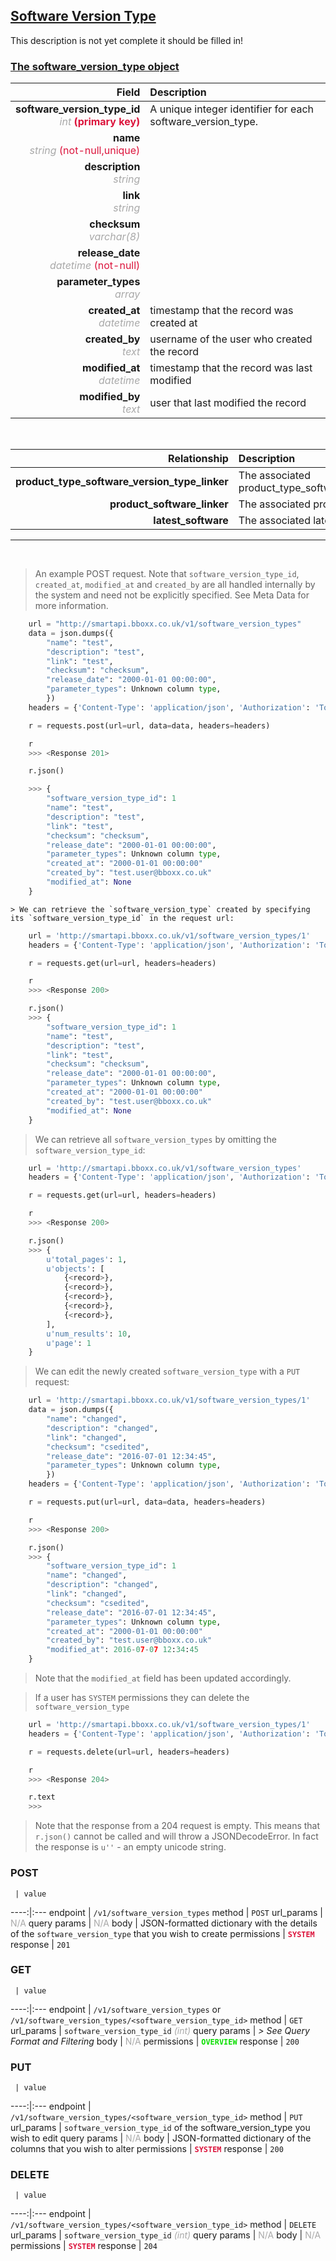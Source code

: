 ## <u>Software Version Type</u>
This description is not yet complete it should be filled in!


### <u>The software_version_type object</u>

Field | Description
------:|:------------
__software_version_type_id__ <br><font color="DarkGray">_int_</font> <font color="Crimson">__(primary key)__</font> | A unique integer identifier for each software_version_type.
__name__ <br><font color="DarkGray">_string_</font> <font color="Crimson">(not-null,unique)</font> | 
__description__ <br><font color="DarkGray">_string_</font> <font color="Crimson"></font> | 
__link__ <br><font color="DarkGray">_string_</font> <font color="Crimson"></font> | 
__checksum__ <br><font color="DarkGray">_varchar(8)_</font> <font color="Crimson"></font> | 
__release_date__ <br><font color="DarkGray">_datetime_</font> <font color="Crimson">(not-null)</font> | 
__parameter_types__ <br><font color="DarkGray">_array_</font> <font color="Crimson"></font> | 
__created_at__  <br><font color="DarkGray">_datetime_</font> | timestamp that the record was created at
__created_by__  <br><font color="DarkGray">_text_</font>| username of the user who created the record
__modified_at__ <br><font color="DarkGray">_datetime_</font>| timestamp that the record was last modified
__modified_by__ <br><font color="DarkGray">_text_</font>| user that last modified the record


<br>

Relationship | Description
-------------:|:------------
__product_type_software_version_type_linker__ | The associated product_type_software_version_type_linker
__product_software_linker__ | The associated product_software_linker
__latest_software__ | The associated latest_software


<hr>
<br>

> An example POST request. Note that `software_version_type_id`, `created_at`, `modified_at` and `created_by` are all handled internally by the system and need not be explicitly specified. See Meta Data for more information.

```python
    url = "http://smartapi.bboxx.co.uk/v1/software_version_types"
    data = json.dumps({
		"name": "test",
		"description": "test",
		"link": "test",
		"checksum": "checksum",
		"release_date": "2000-01-01 00:00:00",
		"parameter_types": Unknown column type,
		})
    headers = {'Content-Type': 'application/json', 'Authorization': 'Token token=A_VALID_TOKEN'}

    r = requests.post(url=url, data=data, headers=headers)

    r
    >>> <Response 201>

    r.json()

    >>> {
		"software_version_type_id": 1
		"name": "test",
		"description": "test",
		"link": "test",
		"checksum": "checksum",
		"release_date": "2000-01-01 00:00:00",
		"parameter_types": Unknown column type,
		"created_at": "2000-01-01 00:00:00"
		"created_by": "test.user@bboxx.co.uk"
		"modified_at": None
	}
```

    > We can retrieve the `software_version_type` created by specifying its `software_version_type_id` in the request url:

```python
    url = 'http://smartapi.bboxx.co.uk/v1/software_version_types/1'
    headers = {'Content-Type': 'application/json', 'Authorization': 'Token token=A_VALID_TOKEN'}

    r = requests.get(url=url, headers=headers)

    r
    >>> <Response 200>

    r.json()
    >>> {
		"software_version_type_id": 1
		"name": "test",
		"description": "test",
		"link": "test",
		"checksum": "checksum",
		"release_date": "2000-01-01 00:00:00",
		"parameter_types": Unknown column type,
		"created_at": "2000-01-01 00:00:00"
		"created_by": "test.user@bboxx.co.uk"
		"modified_at": None
	}
```

> We can retrieve all `software_version_types` by omitting the `software_version_type_id`:

```python
    url = 'http://smartapi.bboxx.co.uk/v1/software_version_types'
    headers = {'Content-Type': 'application/json', 'Authorization': 'Token token=A_VALID_TOKEN'}

    r = requests.get(url=url, headers=headers)

    r
    >>> <Response 200>

    r.json()
    >>> {
        u'total_pages': 1,
        u'objects': [
            {<record>},
            {<record>},
            {<record>},
            {<record>},
            {<record>},
        ],
        u'num_results': 10,
        u'page': 1
    }
```

> We can edit the newly created `software_version_type` with a `PUT` request:

```python
    url = 'http://smartapi.bboxx.co.uk/v1/software_version_types/1'
    data = json.dumps({
		"name": "changed",
		"description": "changed",
		"link": "changed",
		"checksum": "csedited",
		"release_date": "2016-07-01 12:34:45",
		"parameter_types": Unknown column type,
		})
    headers = {'Content-Type': 'application/json', 'Authorization': 'Token token=A_VALID_TOKEN'}

    r = requests.put(url=url, data=data, headers=headers)

    r
    >>> <Response 200>

    r.json()
    >>> {
		"software_version_type_id": 1
		"name": "changed",
		"description": "changed",
		"link": "changed",
		"checksum": "csedited",
		"release_date": "2016-07-01 12:34:45",
		"parameter_types": Unknown column type,
		"created_at": "2000-01-01 00:00:00"
		"created_by": "test.user@bboxx.co.uk"
		"modified_at": 2016-07-07 12:34:45
	}
```
> Note that the `modified_at` field has been updated accordingly.

> If a user has `SYSTEM` permissions they can delete the `software_version_type`

```python
    url = 'http://smartapi.bboxx.co.uk/v1/software_version_types/1'
    headers = {'Content-Type': 'application/json', 'Authorization': 'Token token=A_VALID_TOKEN'}

    r = requests.delete(url=url, headers=headers)

    r
    >>> <Response 204>

    r.text
    >>>
```
> Note that the response from a 204 request is empty. This means that `r.json()` cannot be called and will throw a JSONDecodeError. In fact the response is `u''` - an empty unicode string.



### POST
     | value
 ----:|:---
endpoint | `/v1/software_version_types`
method | `POST`
url_params | <font color="DarkGray">N/A</font>
query params | <font color="DarkGray">N/A</font>
body | JSON-formatted dictionary with the details of the `software_version_type` that you wish to create
permissions | <font color="Crimson">__`SYSTEM`__</font>
response | `201`

### GET
     | value
 ----:|:---
endpoint | `/v1/software_version_types` or `/v1/software_version_types/<software_version_type_id>`
method | `GET`
url_params | `software_version_type_id` <font color="DarkGray">_(int)_</font>
query params | *> See Query Format and Filtering*
body | <font color="DarkGray">N/A</font>
permissions | <font color="Jade">__`OVERVIEW`__</font>
response | `200`

### PUT
     | value
 ----:|:---
endpoint | `/v1/software_version_types/<software_version_type_id>`
method | `PUT`
url_params | `software_version_type_id` of the software_version_type you wish to edit
query params | <font color="DarkGray">N/A</font>
body | JSON-formatted dictionary of the columns that you wish to alter
permissions | <font color="Crimson">__`SYSTEM`__</font>
response | `200`

### DELETE
     | value
 ----:|:---
endpoint | `/v1/software_version_types/<software_version_type_id>`
method | `DELETE`
url_params | `software_version_type_id` <font color="DarkGray">_(int)_</font>
query params | <font color="DarkGray">N/A</font>
body | <font color="DarkGray">N/A</font>
permissions | <font color="Crimson">__`SYSTEM`__</font>
response | `204`

    
